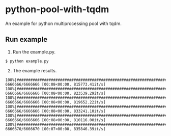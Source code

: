# python-pool-with-tqdm
An example for python multiprocessing pool with tqdm.

## Run example
1. Run the example.py.
```
$ python example.py
```
2. The example results.
```
100%|####################################################################| 6666666/6666666 [00:08<00:00, 815773.41it/s]
100%|####################################################################| 6666666/6666666 [00:08<00:00, 823539.29it/s]
100%|####################################################################| 6666666/6666666 [00:08<00:00, 819652.22it/s]
100%|####################################################################| 6666666/6666666 [00:08<00:00, 833241.10it/s]
100%|####################################################################| 6666666/6666666 [00:08<00:00, 810116.00it/s]
100%|####################################################################| 6666670/6666670 [00:07<00:00, 835846.39it/s]
```
